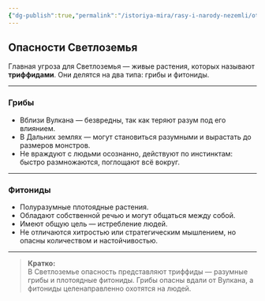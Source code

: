 ```yaml
---
{"dg-publish":true,"permalink":"/istoriya-mira/rasy-i-narody-nezemli/otdelnye-yavleniya-i-sobytiya/triffidy/"}
---
```


## Опасности Светлоземья

Главная угроза для Светлоземья — живые растения, которых называют **триффидами**. Они делятся на два типа: грибы и фитониды.

---

### Грибы

- Вблизи Вулкана — безвредны, так как теряют разум под его влиянием.
- В Дальних землях — могут становиться разумными и вырастать до размеров монстров.
- Не враждуют с людьми осознанно, действуют по инстинктам: быстро размножаются, поглощают всё вокруг.

---

### Фитониды

- Полуразумные плотоядные растения.
- Обладают собственной речью и могут общаться между собой.
- Имеют общую цель — истребление людей.
- Не отличаются хитростью или стратегическим мышлением, но опасны количеством и настойчивостью.

---

> **Кратко:**  
> В Светлоземье опасность представляют триффиды — разумные грибы и плотоядные фитониды. Грибы опасны вдали от Вулкана, а фитониды целенаправленно охотятся на людей.
